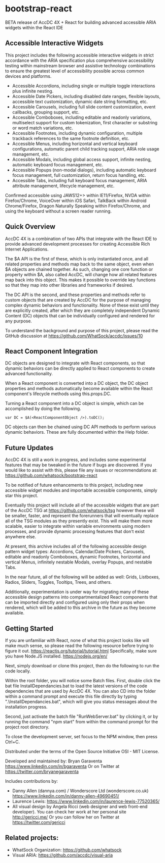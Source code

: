 # bootstrap-react
BETA release of AccDC 4X + React for building advanced accessible ARIA widgets within the React IDE

Accessible Interactive Widgets
-----

This project includes the following accessible interactive widgets in strict accordance with the ARIA specification plus comprehensive accessibility testing within mainstream browser and assistive technology combinations to ensure the greatest level of accessibility possible across common devices and platforms.

* Accessible Accordions, including single or multiple toggle interactions plus infinite nesting.
* Accessible Date Pickers, including disabled date ranges, flexible layouts, accessible text customization, dynamic date string formatting, etc.
* Accessible Carousels, including full slide content customization, event callbacks, grouping support, etc.
* Accessible Comboboxes, including editable and readonly variations, multiselect support for custom tokenization, first character or substring or word match variations, etc.
* Accessible Footnotes, including dynamic configuration, multiple trackback references to the same footnote definition, etc.
* Accessible Menus, including horizontal and vertical keyboard configurations, automatic parent child tracking support, ARIA role usage management, etc.
* Accessible Modals, including global access support, infinite nesting, automatic keyboard focus management, etc.
* Accessible Popups (non-modal dialogs), including automatic keyboard focus management, full customization, return focus handling, etc.
* Accessible Tabs, including full keyboard focus management, ARIA attribute management, lifecycle management, etc.

Confirmed accessible using JAWS12+> within IE11/Firefox, NVDA within Firefox/Chrome, VoiceOver within iOS Safari, TalkBack within Android Chrome/Firefox, Dragon Naturally Speaking within Firefox/Chrome, and using the keyboard without a screen reader running.

Quick Overview
-----

AccDC 4X is a combination of two APIs that integrate with the React IDE to provide advanced development processes for creating Accessible Rich Internet Applications.

The $A API is the first of these, which is only instantiated once, and all related properties and methods map back to the same object, even when $A objects are chained together. As such, changing one core function or property within $A, also called AccDC, will change how all related features map back into this object. This makes it possible to override key functions so that they map into other libraries and frameworks if desired.

The DC API is the second, and these properties and methods refer to custom objects that are created by AccDC for the purpose of managing complex dynamic behaviors and functionality. None of these exist until they are explicitly created, after which they are completely independent Dynamic Content (DC) objects that can be individually configured and rendered for any purpose.

To understand the background and purpose of this project, please read the GitHub discussion at
https://github.com/WhatSock/accdc/issues/10

React Component Integration
-----

DC objects are designed to integrate with React components, so that dynamic behaviors can be directly applied to React components to create advanced functionality.

When a React component is converted into a DC object, the DC object properties and methods automatically become available within the React component's lifecycle methods using this.props.DC.

Turning a React component into a DC object is simple, which can be accomplished by doing the following.

```
var DC = $A(<ReactComponentObject />).toDC();
```

DC objects can then be chained using DC API methods to perform various dynamic behaviors. These are fully documented within the Help folder.

Future Updates
-----

AccDC 4X is still a work in progress, and includes some experimental features that may be tweaked in the future if bugs are discovered. If you would like to assist with this, please file any issues or recommendations at: https://github.com/whatsock/bootstrap-react

To be notified of future enhancements to this project, including new accessible widget modules and importable accessible components, simply star this project.

Eventually this project will include all of the accessible widgets that are part of the AccDC TSG at https://github.com/whatsock/tsg
however these will be smaller, faster, and represent the forerunners that will eventually replace all of the TSG modules as they presently exist. This will make them more scalable, easier to integrate within variable environments using modern processes, and provide dynamic processing features that don't exist anywhere else.

At present, this archive includes all of the following accessible design pattern widget types: Accordions, Calendar/Date Pickers, Carousels, editable and readonly Comboboxes, dynamic Footnotes, horizontal and vertical Menus, infinitely nestable Modals, overlay Popups, and nestable Tabs.

In the near future, all of the following will be added as well: Grids, Listboxes, Radios, Sliders, Toggles, Tooltips, Trees, and others.

Additionally, experimentation is under way for migrating many of these accessible design patterns into compartmentalized React components that can be imported directly and configured using only their props when rendered, which will be added to this archive in the future as they become available.

Getting Started
-----

If you are unfamiliar with React, none of what this project looks like will make much sense, so please read the following resource before trying to figure it out.
https://reactjs.org/tutorial/tutorial.html
Specifically, make sure you have Node.JS installed.
https://nodejs.org/en/

Next, simply download or clone this project, then do the following to run the code locally.

Within the root folder, you will notice some Batch files. First, double click the bat file InstallDependancies.bat to load the latest versions of the code dependencies that are used by AccDC 4X. You can also CD into the folder within a command prompt and execute this file directly by typing ".\InstallDependancies.bat", which will give you status messages about the installation progress.

Second, just activate the batch file "RunWebServer.bat" by clicking it, or by running the command "npm start" from within the command prompt for the project root directory.

To close the development server, set focus to the NPM window, then press Ctrl+C.


Distributed under the terms of the Open Source Initiative OSI - MIT License.

Developed and maintained by: Bryan Garaventa https://www.linkedin.com/in/bgaraventa
Or on Twitter at https://twitter.com/bryanegaraventa

Includes contributions by:

* Danny Allen (dannya.com) / Wonderscore Ltd (wonderscore.co.uk) https://www.linkedin.com/in/danny-allen-49690451/
* Laurence Lewis: https://www.linkedin.com/in/laurence-lewis-77520365/ 
* All visual design by Angela Ricci (web designer and web front-end developer). You can check her work at her personal site http://gericci.me/ Or you can follow her on Twitter at https://twitter.com/gericci

Related projects:
-----

* WhatSock Organization: https://github.com/whatsock
* Visual ARIA: https://github.com/accdc/visual-aria
